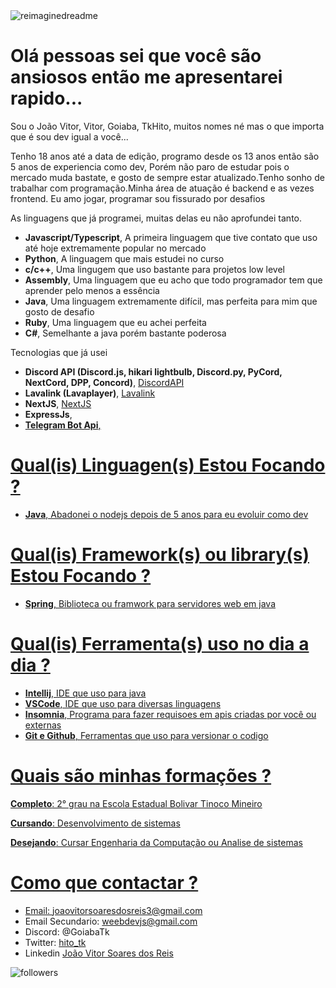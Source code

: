 <img src="https://myreadme.vercel.app/api/embed/joaovtk?panels=userstatistics,toprepositories,toplanguages,commitgraph" alt="reimaginedreadme" />

# Olá pessoas sei que você são ansiosos então me apresentarei rapido...
<p>Sou o João Vitor, Vitor, Goiaba, TkHito, muitos nomes né mas o que importa que é sou dev igual a você...</p>
<p>Tenho 18 anos até a data de edição, programo desde os 13 anos então são 5 anos de experiencia como dev, Porém não paro de estudar pois o mercado muda bastate, e gosto de sempre estar atualizado.Tenho sonho de trabalhar com programação.Minha área de atuação é backend e as vezes frontend. Eu amo jogar, programar sou fissurado por desafios</p>

<p>As linguagens que já programei, muitas delas eu não aprofundei tanto.</p>
<ul>
  <li><strong>Javascript/Typescript</strong>, A primeira linguagem que tive contato que uso até hoje extremamente popular no mercado</li>
  <li><strong>Python</strong>, A linguagem que mais estudei no curso</li>
  <li><strong>c/c++</strong>, Uma lingugem que uso bastante para projetos low level</li>
  <li><strong>Assembly</strong>, Uma linguagem que eu acho que todo programador tem que aprender pelo menos a essência</li>
  <li><strong>Java</strong>, Uma linguagem extremamente difícil, mas perfeita para mim que gosto de desafio</li>
  <li><strong>Ruby</strong>, Uma linguagem que eu achei perfeita</li>
  <li><strong>C#</strong>, Semelhante a java porém bastante poderosa</li>
</ul>

<p>
  Tecnologias que já usei
</p>
<ul>
  <li><strong>Discord API (Discord.js, hikari lightbulb, Discord.py, PyCord, NextCord, DPP, Concord)</strong>, <a href="https://discord.com/developers/docs/reference">DiscordAPI</a></li>
  <li><strong>Lavalink (Lavaplayer)</strong>, <a href="https://github.com/lavalink-devs/Lavalink">Lavalink</a></li>
  <li><strong>NextJS</strong>, <a href="https://nextjs.org/">NextJS</a></li>
  <li><strong>ExpressJs</strong>, <a href="https://expressjs.com/pt-br/"></li>
  <li><strong>Telegram Bot Api</strong>, <a href="[https://expressjs.com/pt-br/](https://core.telegram.org/bots/api)"></li>
</ul>

# Qual(is) Linguagen(s) Estou Focando ?
<ul>
  <li><strong>Java</strong>, Abadonei o nodejs depois de 5 anos para eu evoluir como dev</li>
</ul>

# Qual(is) Framework(s) ou library(s) Estou Focando ?
<ul>
  <li><strong>Spring</strong>, Biblioteca ou framwork para servidores web em java</li>
</ul>

# Qual(is) Ferramenta(s) uso no dia a dia ?
<ul>
  <li><strong>Intellij</strong>, IDE que uso para java</li>
  <li><strong>VSCode</strong>, IDE que uso para diversas linguagens</li>
  <li><strong>Insomnia</strong>, Programa para fazer requisoes em apis criadas por você ou externas</li>
  <li><strong>Git e Github</strong>, Ferramentas que uso para versionar o codigo</li>
</ul>

# Quais são minhas formações ?
<p><strong>Completo</strong>: 2° grau na Escola Estadual Bolivar Tinoco Mineiro</p>
<p><strong>Cursando</strong>: Desenvolvimento de sistemas</p>
<p><strong>Desejando</strong>: Cursar Engenharia da Computação ou Analise de sistemas</p>

# Como que contactar ?
- Email: joaovitorsoaresdosreis3@gmail.com 
- Email Secundario: weebdevjs@gmail.com
- Discord: @GoiabaTk
- Twitter: <a href="https://twitter.com/hito_tk">hito_tk</a>
- Linkedin <a href="https://www.linkedin.com/in/jo%C3%A3o-vitor-soares-dos-reis-6b400b298/">João Vitor Soares dos Reis</a>
<img alt="followers" title="joaovtk (João Vitor Soares Dos Reis)" src="https://img.shields.io/github/followers/joaovtk?color=236ad3&style=for-the-badge&logo=github&label=Me siga no github" style="display: inline;" />
